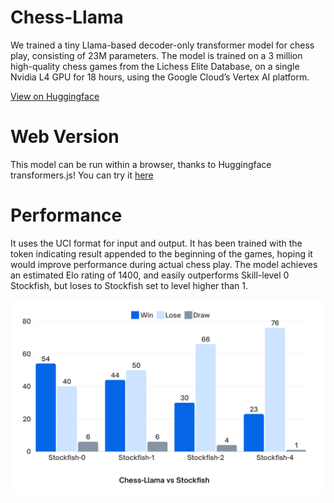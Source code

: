 # Chess-Llama
We trained a tiny Llama-based decoder-only transformer model for chess play, consisting of 23M parameters. The model is trained on a 3 million high-quality chess games from the Lichess Elite Database, on a single Nvidia L4 GPU for 18 hours, using the Google Cloud’s Vertex AI platform.

[View on Huggingface](https://huggingface.co/lazy-guy12/chess-llama)

# Web Version
This model can be run within a browser, thanks to Huggingface transformers.js!
You can try it [here](https://lazy-guy.github.io/chess-llama)


# Performance
It uses the UCI format for input and output. It has been trained with the token indicating result appended to the beginning of the games, hoping it would improve performance during actual chess play. The model achieves an estimated Elo rating of 1400, and easily outperforms Skill-level 0 Stockfish, but loses to Stockfish set to level higher than 1.

![Analysis](public/vs.png)